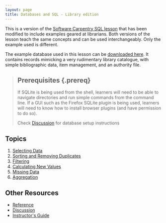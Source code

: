 ```yaml
---
layout: page
title: Databases and SQL - Library edition
---
```


This is a version of the 
[Software Carpentry SQL lesson](https://swcarpentry.github.io/sql-novice-survey/) 
that has been modified to include examples geared at librarians. Both versions of the
lesson teach the same concepts and can be used interchangeably. Only the example used
is different.

The example database used in this lesson can be 
[downloaded here](http://bit.ly/swclibdb).
It contains records mimicking a very rudimentary library catalogue, with simple bibliographic
data, item management, and an authority file.

> ## Prerequisites {.prereq}
>
> If SQLite is being used from the shell,
> learners will need to be able to navigate directories
> and run simple commands from the command line.
> If a GUI such as the Firefox SQLite plugin is being used,
> learners will need to know how to install browser plugins
> (and have permission to do so).
>
> Check [Discussion](discussion.html) for database setup instructions

## Topics

1.  [Selecting Data](01-select.html)
2.  [Sorting and Removing Duplicates](02-sort-dup.html)
3.  [Filtering](03-filter.html)
4.  [Calculating New Values](04-calc.html)
5.  [Missing Data](05-null.html)
6.  [Aggregation](06-agg.html)
<!---7.  [Combining Data](07-join.html)
8.  [Data Hygiene](08-hygiene.html)
9.  [Creating and Modifying Data](09-create.html)
10. [Programming with Databases](10-prog.html)
-->

## Other Resources

*   [Reference](reference.html)
*   [Discussion](discussion.html)
*   [Instructor's Guide](instructors.html)
